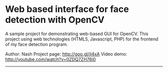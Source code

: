 Web based interface for face detection with OpenCV
==================================================

A sample project for demonstrating web-based GUI for OpenCV. This project using web technologies (HTML5, Javascript, PHP) for the frontend of my face detection program.

Author: Nash 
Project page: http://goo.gl/jI4xA
Video demo: http://youtube.com/watch?v=0ZDQ7ZH76i0

---

